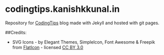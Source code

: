 codingtips.kanishkkunal.in
======================

Repository for [CodingTips](http://codingtips.kanishkkunal.in) blog made with Jekyll and hosted with git pages.


##Credits:

- SVG Icons - by Elegant Themes, SimpleIcon, Font Awesome & Freepik from [FlatIcon](http://www.flaticon.com) - licensed [CC BY 3.0](http://creativecommons.org/licenses/by/3.0/)

